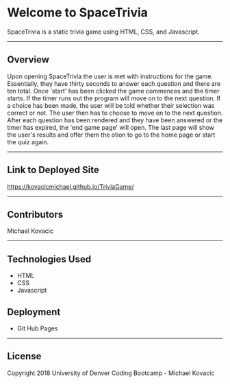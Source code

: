 # Welcome to SpaceTrivia
SpaceTrivia is a static trivia game using HTML, CSS, and Javascript.

***

## Overview
Upon opening SpaceTrivia the user is met with instructions for the game.  Essentially, they have thirty seconds to answer each question and there are ten total.  Once 'start' has been clicked the game commences and the timer starts.  If the timer runs out the program will move on to the next question.  If a choice has been made, the user will be told whether their selection was correct or not.  The user then has to choose to move on to the next question.  After each question has been rendered and they have been answered or the timer has expired, the 'end game page' will open.  The last page will show the user's results and offer them the otion to go to the home page or start the quiz again.

***

## Link to Deployed Site
https://kovacicmichael.github.io/TriviaGame/


***

## Contributors
Michael Kovacic

***

## Technologies Used
* HTML
* CSS
* Javascript

## Deployment
* Git Hub Pages

***

## License
Copyright 2018 University of Denver Coding Bootcamp - Michael Kovacic
